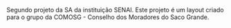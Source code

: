Segundo projeto da SA da instituição SENAI. Este projeto é um layout criado para o grupo da COMOSG - Conselho dos Moradores do Saco Grande.
